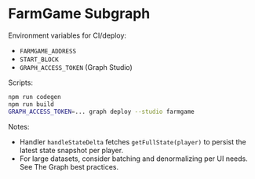 # FarmGame Subgraph

Environment variables for CI/deploy:
- `FARMGAME_ADDRESS`
- `START_BLOCK`
- `GRAPH_ACCESS_TOKEN` (Graph Studio)

Scripts:
```bash
npm run codegen
npm run build
GRAPH_ACCESS_TOKEN=... graph deploy --studio farmgame
```

Notes:
- Handler `handleStateDelta` fetches `getFullState(player)` to persist the latest state snapshot per player.
- For large datasets, consider batching and denormalizing per UI needs. See The Graph best practices.


